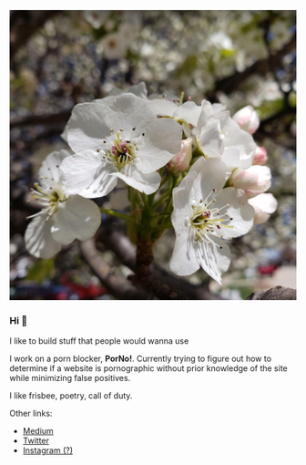 ![Image of white flowers](/flowers.png)

















### Hi 🥰

I like to build stuff that people would wanna use

I work on a porn blocker, **PorNo!**. Currently trying to figure out how to determine if a website is pornographic without prior knowledge of the site
 while minimizing false positives.
 
I like frisbee, poetry, call of duty.

Other links:
* [Medium](https://vivekbhookya.medium.com/)
* [Twitter](https://twitter.com/mrvivacious_)
* [Instagram (?)](https://www.instagram.com/mrvivacious/)


<!--
**mrvivacious/mrvivacious** is a ✨ _special_ ✨ repository because its `README.md` (this file) appears on your GitHub profile.

Here are some ideas to get you started:

- 🔭 I’m currently working on ...
- 🌱 I’m currently learning ...
- 👯 I’m looking to collaborate on ...
- 🤔 I’m looking for help with ...
- 💬 Ask me about ...
- 📫 How to reach me: ...
- 😄 Pronouns: ...
- ⚡ Fun fact: ...
-->

